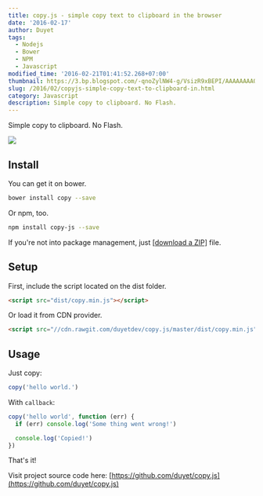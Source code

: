 ```yaml
---
title: copy.js - simple copy text to clipboard in the browser
date: '2016-02-17'
author: Duyet
tags:
  - Nodejs
  - Bower
  - NPM
  - Javascript
modified_time: '2016-02-21T01:41:52.268+07:00'
thumbnail: https://3.bp.blogspot.com/-qnoZylNW4-g/VsizR9xBEPI/AAAAAAAAQAw/fR-qHa0ccjk/s1600/copyjs.png
slug: /2016/02/copyjs-simple-copy-text-to-clipboard-in.html
category: Javascript
description: Simple copy to clipboard. No Flash.
---
```


Simple copy to clipboard. No Flash.

![](https://3.bp.blogspot.com/-qnoZylNW4-g/VsizR9xBEPI/AAAAAAAAQAw/fR-qHa0ccjk/s1600/copyjs.png)

## Install

You can get it on bower.

```bash
bower install copy --save
```

Or npm, too.

```bash
npm install copy-js --save
```

If you're not into package management, just [[download a ZIP]](https://github.com/duyet/copy.js/archive/master.zip) file.

## Setup

First, include the script located on the dist folder.

```html
<script src="dist/copy.min.js"></script>
```

Or load it from CDN provider.

```html
<script src="//cdn.rawgit.com/duyetdev/copy.js/master/dist/copy.min.js"></script>
```

## Usage

Just copy:

```js
copy('hello world.')
```

With `callback`:

```js
copy('hello world', function (err) {
  if (err) console.log('Some thing went wrong!')

  console.log('Copied!')
})
```

That's it!

Visit project source code here: [https://github.com/duyet/copy.js](https://github.com/duyet/copy.js)

